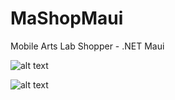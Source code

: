 # MaShopMaui
Mobile Arts Lab Shopper - .NET Maui

![alt text](http://g.recordit.co/hB1XmyZsf5.gif "Application in action - iOS")

![alt text](http://g.recordit.co/D8LoTK0nrr.gif "Application in action - Android")


